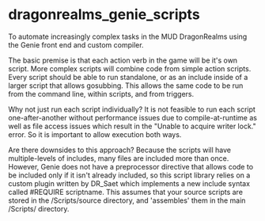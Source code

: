 # dragonrealms_genie_scripts
To automate increasingly complex tasks in the MUD DragonRealms using the Genie front end and custom compiler.

The basic premise is that each action verb in the game will be it's own script.
More complex scripts will combine code from simple action scripts.
Every script should be able to run standalone, or as an include inside of a larger script that allows gosubbing.
This allows the same code to be run from the command line, within scripts, and from triggers.

Why not just run each script individually?
It is not feasible to run each script one-after-another without performance issues due to compile-at-runtime as well as file access issues which result in the "Unable to acquire writer lock." error. So it is important to allow execution both ways.

Are there downsides to this approach?
Because the scripts will have multiple-levels of includes, many files are included more than once. However, Genie does not have a preprocessor directive that allows code to be included only if it isn't already included, so this script library relies on a custom plugin written by DR_Saet which implements a new include syntax called #REQUIRE scriptname. This assumes that your source scripts are stored in the /Scripts/source directory, and 'assembles' them in the main /Scripts/ directory.
